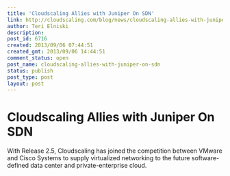 ```yaml
---
title: 'Cloudscaling Allies with Juniper On SDN'
link: http://cloudscaling.com/blog/news/cloudscaling-allies-with-juniper-on-sdn/
author: Teri Elniski
description: 
post_id: 6716
created: 2013/09/06 07:44:51
created_gmt: 2013/09/06 14:44:51
comment_status: open
post_name: cloudscaling-allies-with-juniper-on-sdn
status: publish
post_type: post
layout: post
---
```


# Cloudscaling Allies with Juniper On SDN

With Release 2.5, Cloudscaling has joined the competition between VMware and Cisco Systems to supply virtualized networking to the future software-defined data center and private-enterprise cloud.